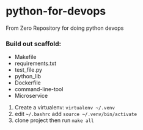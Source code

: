 # python-for-devops
From Zero Repository for doing python devops

### Build out scaffold:

* Makefile
* requirements.txt
* test_file.py
* python_lib
* Dockerfile
* command-line-tool
* Microservice

1. Create a virtualenv: `virtualenv ~/.venv`
2. edit `~/.bashrc` add `source ~/.venv/bin/activate`
3. clone project then run `make all`
